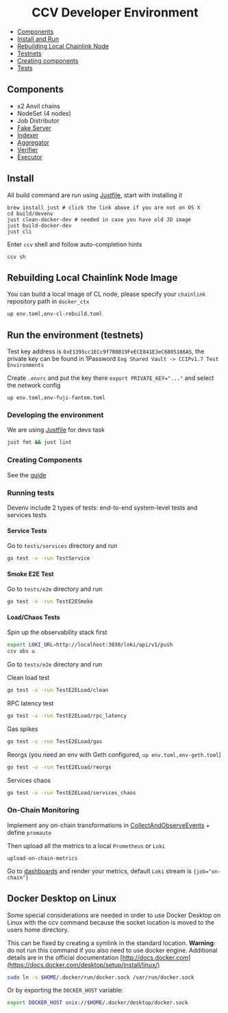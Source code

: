 <div align="center">

# CCV Developer Environment

</div>

- [Components](#components)
- [Install and Run](#install)
- [Rebuilding Local Chainlink Node](#rebuilding-local-chainlink-node-image)
- [Testnets](#run-the-environment-testnets)
- [Creating components](#creating-components)
- [Tests](#smoke-e2e-test)


## Components

- x2 Anvil chains
- NodeSet (4 nodes)
- Job Distributor
- [Fake Server](./fakes/README.md)
- [Indexer](../../indexer/README.md)
- [Aggregator](../../aggregator/README.md)
- [Verifier](../../verifier/README.md)
- [Executor](../../executor/README.md)

## Install
All build command are run using [Justfile](https://github.com/casey/just?tab=readme-ov-file#cross-platform), start with installing it
```
brew install just # click the link above if you are not on OS X
cd build/devenv
just clean-docker-dev # needed in case you have old JD image
just build-docker-dev
just cli
```

Enter `ccv` shell and follow auto-completion hints
```
ccv sh
```

## Rebuilding Local Chainlink Node Image
You can build a local image of CL node, please specify your `chainlink` repository path in `docker_ctx`
```
up env.toml,env-cl-rebuild.toml
```

## Run the environment (testnets)
Test key address is `0xE1395cc1ECc9f7B0B19FeECE841E3eC6805186A5`, the private key can be found in 1Password `Eng Shared Vault -> CCIPv1.7 Test Environments`

Create `.envrc` and put the key there `export PRIVATE_KEY="..."` and select the network config
```
up env.toml,env-fuji-fantom.toml
```

### Developing the environment
We are using [Justfile](https://github.com/casey/just) for devs task
```bash
just fmt && just lint
```

### Creating Components
See the [guide](services/README.md)

### Running tests
Devenv include 2 types of tests: end-to-end system-level tests and services tests

#### Service Tests
Go to `tests/services` directory and run
```bash
go test -v -run TestService
```

#### Smoke E2E Test
Go to `tests/e2e` directory and run
```bash
go test -v -run TestE2ESmoke
```

#### Load/Chaos Tests
Spin up the observability stack first
```bash
export LOKI_URL=http://localhost:3030/loki/api/v1/push
ccv obs u
```

Go to `tests/e2e` directory and run

Clean load test
```bash
go test -v -run TestE2ELoad/clean
```

RPC latency test
```bash
go test -v -run TestE2ELoad/rpc_latency
```

Gas spikes
```bash
go test -v -run TestE2ELoad/gas
```

Reorgs (you need an env with Geth configured, `up env.toml,env-geth.toml`)
```bash
go test -v -run TestE2ELoad/reorgs
```

Services chaos
```bash
go test -v -run TestE2ELoad/services_chaos
```

### On-Chain Monitoring
Implement any on-chain transformations in [CollectAndObserveEvents](monitoring.go) + define `promauto`

Then upload all the metrics to a local `Prometheus` or `Loki`
```
upload-on-chain-metrics
```
Go to [dashboards](dashboards) and render your metrics, default `Loki` stream is `{job="on-chain"}`

## Docker Desktop on Linux

Some special considerations are needed in order to use Docker Desktop on Linux
with the ccv command because the socket location is moved to the users home
directory.

This can be fixed by creating a symlink in the standard location.
**Warning**: do not run this command if you also need to use docker engine.
Additional details are in the official documentation [http://docs.docker.com](https://docs.docker.com/desktop/setup/install/linux/)
```bash
sudo ln -s $HOME/.docker/run/docker.sock /var/run/docker.sock
```

Or by exporting the `DOCKER_HOST` variable:
```bash
export DOCKER_HOST unix://$HOME/.docker/desktop/docker.sock
```
